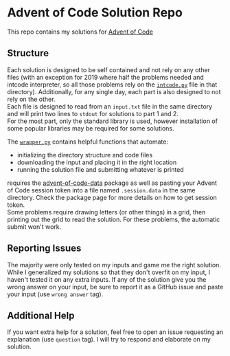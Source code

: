 # Advent of Code Solution Repo

This repo contains my solutions for [Advent of Code](https://adventofcode.com/)

## Structure

Each solution is designed to be self contained and not rely on any other files (with an exception for 2019 where half the problems needed and intcode interpreter, so all those problems rely on the [`intcode.py`](/2019/intcode.py) file in that directory). Additionally, for any single day, each part is also designed to not rely on the other. \
Each file is designed to read from an `input.txt` file in the same directory and will print two lines to `stdout` for solutions to part 1 and 2. \
For the most part, only the standard library is used, however installation of some popular libraries may be required for some solutions.

The [`wrapper.py`](/wrapper.py) contains helpful functions that automate:

* initializing the directory structure and code files
* downloading the input and placing it in the right location
* running the solution file and submitting whatever is printed

requires the [advent-of-code-data](https://pypi.org/project/advent-of-code-data/) package as well as pasting your Advent of Code session token into a file named `.session.data` in the same directory. Check the package page for more details on how to get session token. \
Some problems require drawing letters (or other things) in a grid, then printing out the grid to read the solution. For these problems,
the automatic submit won't work.

## Reporting Issues

The majority were only tested on my inputs and game me the right solution. While I generalized my solutions so that they don't overfit on my input, I haven't tested it on any extra inputs. If any of the solution give you the wrong answer on your input, be sure to report it as a GitHub issue and paste your input (use `wrong answer` tag).

## Additional Help

If you want extra help for a solution, feel free to open an issue requesting an explanation (use `question` tag). I will try to respond and elaborate on my solution.
